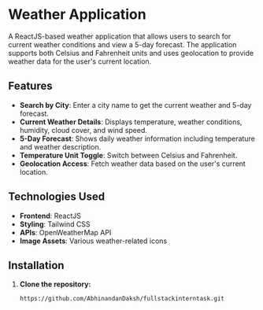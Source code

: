 # Weather Application

A ReactJS-based weather application that allows users to search for current weather conditions and view a 5-day forecast. The application supports both Celsius and Fahrenheit units and uses geolocation to provide weather data for the user's current location.

## Features

- **Search by City**: Enter a city name to get the current weather and 5-day forecast.
- **Current Weather Details**: Displays temperature, weather conditions, humidity, cloud cover, and wind speed.
- **5-Day Forecast**: Shows daily weather information including temperature and weather description.
- **Temperature Unit Toggle**: Switch between Celsius and Fahrenheit.
- **Geolocation Access**: Fetch weather data based on the user's current location.

## Technologies Used

- **Frontend**: ReactJS
- **Styling**: Tailwind CSS
- **APIs**: OpenWeatherMap API
- **Image Assets**: Various weather-related icons

## Installation

1. **Clone the repository:**

   ```bash
   https://github.com/AbhinandanDaksh/fullstackinterntask.git
   
